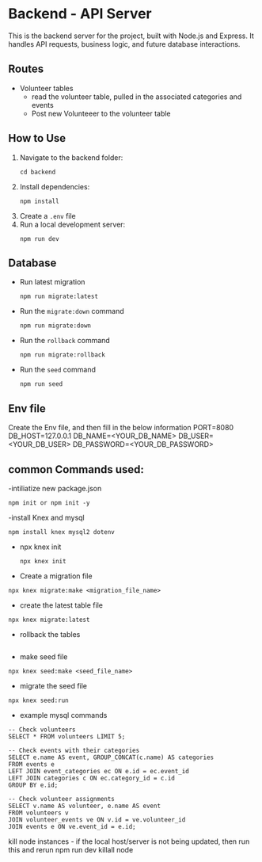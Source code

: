 # Backend - API Server

This is the backend server for the project, built with Node.js and Express. It handles API requests, business logic, and future database interactions.

## Routes
- Volunteer tables
  - read the volunteer table, pulled in the associated categories and events 
  - Post new Volunteeer to the volunteer table 

## How to Use

1. Navigate to the backend folder:
   ```
   cd backend
   ```
2. Install dependencies:
   ```
   npm install
   ```
3. Create a `.env` file
4. Run a local development server:
   ```
   npm run dev
   ```

## Database

- Run latest migration
  ```
  npm run migrate:latest
  ```
- Run the `migrate:down` command
  ```
  npm run migrate:down
  ```
- Run the `rollback` command
  ```
  npm run migrate:rollback
  ```
- Run the `seed` command
  ```
  npm run seed
  ```

## Env file

Create the Env file, and then fill in the below information
PORT=8080
DB_HOST=127.0.0.1
DB_NAME=<YOUR_DB_NAME>
DB_USER=<YOUR_DB_USER>
DB_PASSWORD=<YOUR_DB_PASSWORD>

## common Commands used:

-intiliatize new package.json

```
npm init or npm init -y
```

-install Knex and mysql

```
npm install knex mysql2 dotenv
```

- npx knex init

  ```
  npx knex init
  ```

- Create a migration file

```
npx knex migrate:make <migration_file_name>
```

- create the latest table file

```
npx knex migrate:latest
```

- rollback the tables

```npx knex migrate:rollback or npx knex migrate:down

```

- make seed file

```
npx knex seed:make <seed_file_name>
```

- migrate the seed file

```
npx knex seed:run
```

- example mysql commands

```
-- Check volunteers
SELECT * FROM volunteers LIMIT 5;

-- Check events with their categories
SELECT e.name AS event, GROUP_CONCAT(c.name) AS categories
FROM events e
LEFT JOIN event_categories ec ON e.id = ec.event_id
LEFT JOIN categories c ON ec.category_id = c.id
GROUP BY e.id;

-- Check volunteer assignments
SELECT v.name AS volunteer, e.name AS event
FROM volunteers v
JOIN volunteer_events ve ON v.id = ve.volunteer_id
JOIN events e ON ve.event_id = e.id;
```

kill node instances - if the local host/server is not being updated, then run this and rerun npm run dev 
killall node


